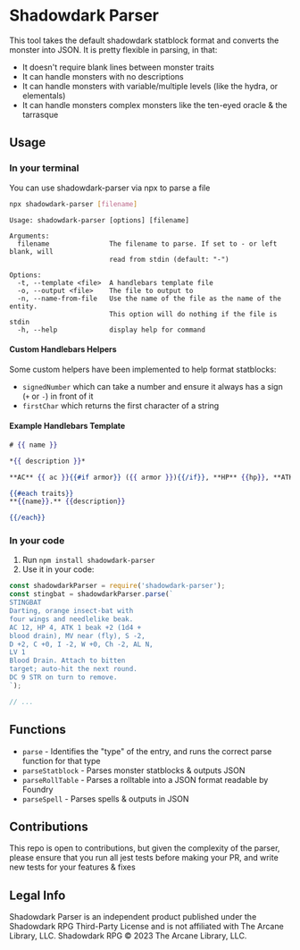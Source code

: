 # Shadowdark Parser

This tool takes the default shadowdark statblock format and converts the monster into JSON. It is pretty flexible in parsing, in that:

- It doesn't require blank lines between monster traits
- It can handle monsters with no descriptions
- It can handle monsters with variable/multiple levels (like the hydra, or elementals)
- It can handle monsters complex monsters like the ten-eyed oracle & the tarrasque

## Usage

### In your terminal

You can use shadowdark-parser via npx to parse a file

```bash
npx shadowdark-parser [filename]
```

```
Usage: shadowdark-parser [options] [filename]

Arguments:
  filename               The filename to parse. If set to - or left blank, will
                         read from stdin (default: "-")

Options:
  -t, --template <file>  A handlebars template file
  -o, --output <file>    The file to output to
  -n, --name-from-file   Use the name of the file as the name of the entity.
                         This option will do nothing if the file is stdin
  -h, --help             display help for command
```

#### Custom Handlebars Helpers

Some custom helpers have been implemented to help format statblocks:

- `signedNumber` which can take a number and ensure it always has a sign (`+` or `-`) in front of it
- `firstChar` which returns the first character of a string

#### Example Handlebars Template

```hbs
# {{ name }}

*{{ description }}*

**AC** {{ ac }}{{#if armor}} ({{ armor }}){{/if}}, **HP** {{hp}}, **ATK** {{#each attacks}}{{#each this}}{{quantity}} {{name}} {{bonus}}{{#if damage}} ({{damage}}){{/if}}{{#unless @last}} and {{/unless}}{{/each}}{{#unless @last}} or {{/unless}}{{/each}}, **MV** {{ movementDistance }}{{#if movementType}} ({{movementType}}){{/if}}, **S** {{signedNumber strength}}, **D** {{signedNumber dexterity}}, **C** {{signedNumber constitution}}, **I** {{signedNumber intelligence}}, **W** {{signedNumber wisdom}}, **Ch** {{signedNumber charisma}}, **AL** {{firstChar alignment}}, **LV** {{level}}

{{#each traits}}
**{{name}}.** {{description}}

{{/each}}
```

### In your code

1. Run `npm install shadowdark-parser`
2. Use it in your code:

```js
const shadowdarkParser = require('shadowdark-parser');
const stingbat = shadowdarkParser.parse(`
STINGBAT
Darting, orange insect-bat with
four wings and needlelike beak.
AC 12, HP 4, ATK 1 beak +2 (1d4 +
blood drain), MV near (fly), S -2,
D +2, C +0, I -2, W +0, Ch -2, AL N,
LV 1
Blood Drain. Attach to bitten
target; auto-hit the next round.
DC 9 STR on turn to remove.
`);

// ...
```

## Functions

- `parse` - Identifies the "type" of the entry, and runs the correct parse function for that type
- `parseStatblock` - Parses monster statblocks & outputs JSON
- `parseRollTable` - Parses a rolltable into a JSON format readable by Foundry
- `parseSpell` - Parses spells & outputs in JSON


## Contributions

This repo is open to contributions, but given the complexity of the parser, please
ensure that you run all jest tests before making your PR, and write new tests for your features & fixes

## Legal Info
Shadowdark Parser is an independent product published under the Shadowdark RPG Third-Party License and is not affiliated with The Arcane Library, LLC. Shadowdark RPG © 2023 The Arcane Library, LLC.
